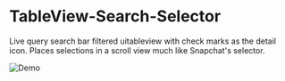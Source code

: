 # TableView-Search-Selector
Live query search bar filtered uitableview with check marks as the detail icon.  Places selections in a scroll view much like Snapchat's selector.

![Demo](https://s28.postimg.org/ijiiq51cd/demo.gif)
